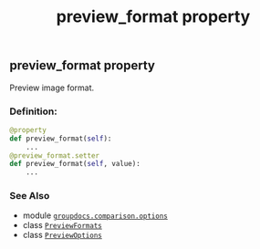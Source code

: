 ﻿---
title: preview_format property
second_title: GroupDocs.Comparison for Python via .NET API References
description: 
type: docs
url: /python-net/groupdocs.comparison.options/previewoptions/preview_format/
is_root: false
weight: 50
---

## preview_format property


Preview image format.
### Definition:
```python
@property
def preview_format(self):
    ...
@preview_format.setter
def preview_format(self, value):
    ...
```

### See Also
* module [`groupdocs.comparison.options`](../../)
* class [`PreviewFormats`](/comparison/python-net/groupdocs.comparison.options/previewformats)
* class [`PreviewOptions`](/comparison/python-net/groupdocs.comparison.options/previewoptions)

